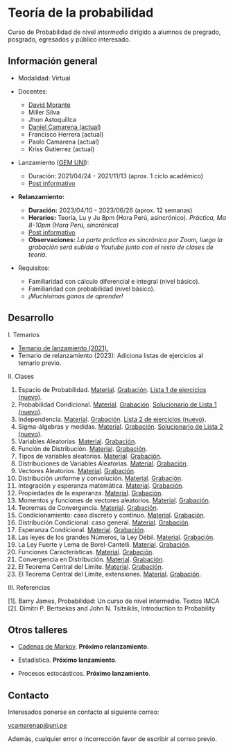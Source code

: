 # Teoría de la probabilidad

Curso de Probabilidad de nivel *intermedio* dirigido a alumnos de pregrado, posgrado, egresados y público interesado.



## Información general

- Modalidad: Virtual

- Docentes: 

   - [David Morante](https://github.com/Dlay05)
   - Miller Silva
   - Jhon Astoquillca
   - [Daniel Camarena (actual)](https://github.com/DanielCamarena)
   - Francisco Herrera (actual)
   - Paolo Camarena (actual)
   - Kriss Gutierrez (actual)

- Lanzamiento ([GEM UNI](https://www.facebook.com/GEMFCUNI)):

   - Duración: 2021/04/24 - 2021/11/13 (aprox. 1 ciclo académico)
   - [Post informativo](https://www.facebook.com/GEMFCUNI/posts/pfbid025QnWHQb9F6HdTH8HNZiqf6SL1T19WXqCrdWwm41ccxiccLfUUBca9czd3AtG4Z3ul)

- **Relanzamiento:** 
   
   - **Duración:** 2023/04/10 - 2023/06/26 (aprox. 12 semanas)
   - **Horarios:** Teoría, Lu y Ju 8pm (Hora Perú, asincrónico). *Práctica, Ma 8-10pm (Hora Perú, sincrónico)*
   - [Post informativo](https://www.facebook.com/GEMFCUNI/posts/pfbid025QnWHQb9F6HdTH8HNZiqf6SL1T19WXqCrdWwm41ccxiccLfUUBca9czd3AtG4Z3ul)
   - **Observaciones:** *La parte práctica es sincrónica por Zoom, luego la grabación será subida a Youtube junto con el resto de clases de teoría.*

- Requisitos:
   
   - Familiaridad con cálculo diferencial e integral (nivel básico).
   - Familiaridad con probabilidad (nivel básico).
   - *¡Muchísimas ganas de aprender!*


## Desarrollo

I. Temarios
   
   - [Temario de lanzamiento (2021).](https://drive.google.com/file/d/17OO3J11IpbBZYR6gERC-9_4Fh7VSzvHp/view?usp=share_link)
   - Temario de relanzamiento (2023): Adiciona listas de ejercicios al temario previo.

II. Clases

   1. Espacio de Probabilidad. [Material](https://drive.google.com/file/d/1OKCu-ILEGoG_iw693BtbzvaQlsTu7Q9U/view?usp=share_link). [Grabación](https://youtu.be/S3exXxAityg). [Lista 1 de ejercicios (nuevo)](https://drive.google.com/file/d/1J5JyTnD5Ff_eiDbrw4lUxGqzgBnbVFdl/view?usp=share_link).
   2. Probabilidad Condicional. [Material](https://drive.google.com/file/d/10DPacAFxwR3ECfHxLW7UBsBZvSyL5R54/view?usp=share_link). [Grabación](https://youtu.be/gfS4voMJcwA). [Solucionario de Lista 1 (nuevo)](https://drive.google.com/file/d/1xzItB7sFVz-nwVrUaszbTp-n1HuvoDRs/view?usp=share_link).
   3. Independencia. [Material](https://drive.google.com/file/d/12AWRgalmjVyVM7EC-wdH9AmdzrxQA-e3/view?usp=share_link). [Grabación](https://youtu.be/Gq82OKxrlUg). [Lista 2 de ejercicios (nuevo)](https://drive.google.com/file/d/1J5JyTnD5Ff_eiDbrw4lUxGqzgBnbVFdl/view?usp=share_link). 
   4. Sigma-álgebras y medidas. [Material](https://drive.google.com/file/d/1nzaW3GMgz8sx6MfMbSNLAPAcTpWm1Aja/view?usp=share_link). [Grabación](https://youtu.be/CxMyLMm4Pf4). [Solucionario de Lista 2 (nuevo)](https://drive.google.com/file/d/1xzItB7sFVz-nwVrUaszbTp-n1HuvoDRs/view?usp=share_link).
   5. Variables Aleatorias. [Material](https://drive.google.com/file/d/1nxy7fR-BNqMbVQRP4X0dKGqrWw5G74kC/view?usp=share_link). [Grabación](https://youtu.be/JXgDHkz5S-8).
   6. Función de Distribución. [Material](). [Grabación](https://youtu.be/dkTglvD0ToU).
   7. Tipos de variables aleatorias. [Material](). [Grabación](https://youtu.be/f-LM-_RZ9yc).
   8. Distribuciones de Variables Aleatorias. [Material](). [Grabación](https://youtu.be/EkzT4guT8og).
   9. Vectores Aleatorios. [Material](). [Grabación](https://youtu.be/yGhmEPOqdwE).
   10. Distribución uniforme y convolución. [Material](). [Grabación](https://youtu.be/IwfjTGQGyR4).
   11. Integración y esperanza matemática. [Material](). [Grabación]().
   12. Propiedades de la esperanza. [Material](). [Grabación]().
   13. Momentos y funciones de vectores aleatorios. [Material](). [Grabación]().
   14. Teoremas de Convergencia. [Material](). [Grabación]().
   15. Condicionamiento: caso discreto y continuo. [Material](). [Grabación]().
   16. Distribución Condicional: caso general. [Material](). [Grabación]().
   17. Esperanza Condicional. [Material](). [Grabación]().
   18. Las leyes de los grandes Números, la Ley Débil. [Material](). [Grabación]().
   19. La Ley Fuerte y Lema de Borel-Cantelli. [Material](). [Grabación]().
   20. Funciones Características. [Material](). [Grabación]().
   21. Convergencia en Distribución. [Material](). [Grabación]().
   22. El Teorema Central del Límite. [Material](). [Grabación]().
   23. El Teorema Central del Límite, extensiones. [Material](). [Grabación]().
   
III. Referencias
   
   [1]. Barry James, Probabilidad: Un curso de nivel intermedio. Textos IMCA <br>
   [2]. Dimitri P. Bertsekas and John N. Tsitsiklis, Introduction to Probability <br>


## Otros talleres

- [Cadenas de Markov](https://www.facebook.com/GEMFCUNI). **Próximo relanzamiento**.

- Estadística. **Próximo lanzamiento**.

- Procesos estocásticos. **Próximo lanzamiento**.


## Contacto

Interesados ponerse en contacto al siguiente correo:

  vcamarenap@uni.pe

Además, cualquier error o incorrección favor de escribir al correo previo.
